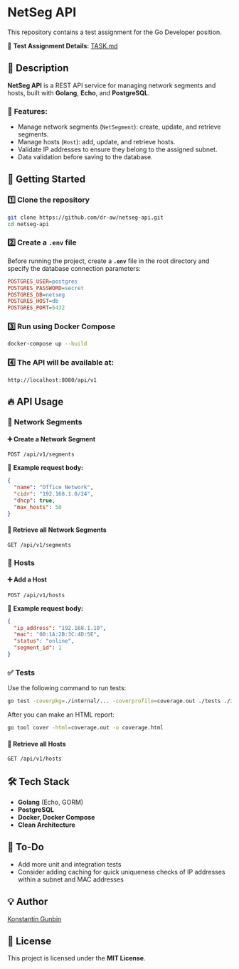 # NetSeg API

This repository contains a test assignment for the Go Developer position.

📌 **Test Assignment Details:** [TASK.md](TASK.md)

## 📌 Description
**NetSeg API** is a REST API service for managing network segments and hosts, built with **Golang**, **Echo**, and **PostgreSQL**.

### 🔧 **Features**:
- Manage network segments (`NetSegment`): create, update, and retrieve segments.
- Manage hosts (`Host`): add, update, and retrieve hosts.
- Validate IP addresses to ensure they belong to the assigned subnet.
- Data validation before saving to the database.

## 🚀 **Getting Started**

### 1️⃣ **Clone the repository**
```sh
git clone https://github.com/dr-aw/netseg-api.git
cd netseg-api
```

### 2️⃣ **Create a `.env` file**
Before running the project, create a **`.env`** file in the root directory and specify the database connection parameters:
```ini
POSTGRES_USER=postgres
POSTGRES_PASSWORD=secret
POSTGRES_DB=netseg
POSTGRES_HOST=db
POSTGRES_PORT=5432
```

### 3️⃣ **Run using Docker Compose**
```sh
docker-compose up --build
```

### 4️⃣ **The API will be available at:**
```
http://localhost:8080/api/v1
```

## 🔥 **API Usage**

### 📍 **Network Segments**

#### ➕ **Create a Network Segment**
```http
POST /api/v1/segments
```
📌 **Example request body:**
```json
{
  "name": "Office Network",
  "cidr": "192.168.1.0/24",
  "dhcp": true,
  "max_hosts": 50
}
```

#### 📄 **Retrieve all Network Segments**
```http
GET /api/v1/segments
```

### 📍 **Hosts**

#### ➕ **Add a Host**
```http
POST /api/v1/hosts
```
📌 **Example request body:**
```json
{
  "ip_address": "192.168.1.10",
  "mac": "00:1A:2B:3C:4D:5E",
  "status": "online",
  "segment_id": 1
}
```

### ✅ Tests
Use the following command to run tests:
```sh
go test -coverpkg=./internal/... -coverprofile=coverage.out ./tests ./internal/...
```
After you can make an HTML report:
```sh
go tool cover -html=coverage.out -o coverage.html
```

#### 📄 **Retrieve all Hosts**
```http
GET /api/v1/hosts
```

## 🛠 **Tech Stack**
- **Golang** (Echo, GORM)
- **PostgreSQL**
- **Docker, Docker Compose**
- **Clean Architecture**

## 📌 **To-Do**
- Add more unit and integration tests
- Consider adding caching for quick uniqueness checks of IP addresses within a subnet and MAC addresses

## 💡 **Author**
[Konstantin Gunbin](https://github.com/dr-aw)

## 📜 **License**
This project is licensed under the **MIT License**.
